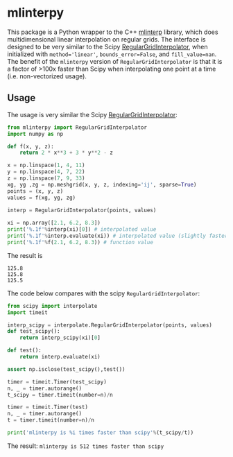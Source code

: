 # mlinterpy

This package is a Python wrapper to the C++ [mlinterp](https://github.com/parsiad/mlinterp) library, which does multidimensional linear interpolation on regular grids. The interface is designed to be very similar to the Scipy [RegularGridInterpolator](https://docs.scipy.org/doc/scipy/reference/generated/scipy.interpolate.RegularGridInterpolator.html), when initialized with `method='linear'`, `bounds_error=False`, and `fill_value=nan`. The benefit of the `mlinterpy` version of `RegularGridInterpolator` is that it is a factor of >100x faster than Scipy when interpolating one point at a time (i.e. non-vectorized usage).

## Usage

The usage is very similar the Scipy [RegularGridInterpolator](https://docs.scipy.org/doc/scipy/reference/generated/scipy.interpolate.RegularGridInterpolator.html):

```python
from mlinterpy import RegularGridInterpolator
import numpy as np

def f(x, y, z):
    return 2 * x**3 + 3 * y**2 - z

x = np.linspace(1, 4, 11)
y = np.linspace(4, 7, 22)
z = np.linspace(7, 9, 33)
xg, yg ,zg = np.meshgrid(x, y, z, indexing='ij', sparse=True)
points = (x, y, z)
values = f(xg, yg, zg)
 
interp = RegularGridInterpolator(points, values)

xi = np.array([2.1, 6.2, 8.3])
print('%.1f'%interp(xi)[0]) # interpolated value
print('%.1f'%interp.evaluate(xi)) # interpolated value (slightly faster than previous line)
print('%.1f'%f(2.1, 6.2, 8.3)) # function value
```

The result is

```
125.8
125.8
125.5
```

The code below compares with the scipy `RegularGridInterpolator`:

```python
from scipy import interpolate
import timeit

interp_scipy = interpolate.RegularGridInterpolator(points, values)
def test_scipy():
    return interp_scipy(xi)[0]

def test():
    return interp.evaluate(xi)

assert np.isclose(test_scipy(),test())

timer = timeit.Timer(test_scipy)
n, _ = timer.autorange()
t_scipy = timer.timeit(number=n)/n

timer = timeit.Timer(test)
n, _ = timer.autorange()
t = timer.timeit(number=n)/n

print('mlinterpy is %i times faster than scipy'%(t_scipy/t))
```

The result: `mlinterpy is 512 times faster than scipy`

